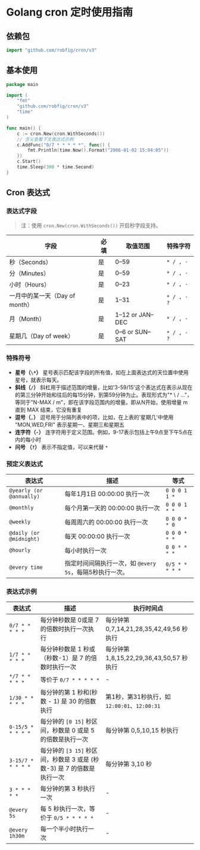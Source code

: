 # Golang cron 定时使用指南

## 依赖包

```go
import "github.com/robfig/cron/v3"
```

## 基本使用

```go
package main

import (
    "fmt"
    "github.com/robfig/cron/v3"
    "time"
)

func main() {
    c := cron.New(cron.WithSeconds())
    // 含义查看下文表达式示例
    c.AddFunc("0/7 * * * * *", func() {
        fmt.Println(time.Now().Format("2006-01-02 15:04:05"))
    })
    c.Start()
    time.Sleep(300 * time.Second)
}
```

## Cron 表达式

### 表达式字段

> 注：使用 `cron.New(cron.WithSeconds())` 开启秒字段支持。

| 字段                           | 必填 | 取值范围        | 特殊字符    |
| ------------------------------ | ---- | --------------- | ----------- |
| 秒（Seconds）                  | 是   | 0–59            | `* / , -`   |
| 分（Minutes）                  | 是   | 0–59            | `* / , -`   |
| 小时（Hours）                  | 是   | 0–23            | `* / , -`   |
| 一月中的某一天（Day of month） | 是   | 1–31            | `* / , - ?` |
| 月（Month）                    | 是   | 1–12 or JAN–DEC | `* / , -`   |
| 星期几（Day of week）          | 是   | 0–6 or SUN–SAT  | `* / , - ?` |

### 特殊符号

- **星号（`\*`）**
  星号表示匹配该字段的所有值，如在上面表达式的天位置中使用星号，就表示每天。
- **斜线（`/`）**
  斜杠用于描述范围的增量，比如'3-59/15'这个表达式在表示从现在的第三分钟开始和往后的每15分钟，到第59分钟为止。表现形式为"* \ / ..."，等同于"N-MAX / m"，即在该字段范围内的增量。即从N开始，使用增量 m 直到 MAX 结束，它没有重复
- **逗号（`,`）**
  逗号用于分隔列表中的项，比如，在上表的'星期几'中使用 "MON,WED,FRI" 表示星期一、星期三和星期五
- **连字符（`-`）**
  连字符用于定义范围。例如，9-17表示包括上午9点至下午5点在内的每小时
- **问号 （`?`）**
  表示不指定值，可以来代替 `*`

### 预定义表达式

| 表达式                   | 描述                                                    | 等式            |
| ------------------------ | ------------------------------------------------------- | --------------- |
| `@yearly (or @annually)` | 每年1月1日 00:00:00 执行一次                            | `0 0 0 1 1 *`   |
| `@monthly`               | 每个月第一天的 00:00:00 执行一次                        | `0 0 0 1 * *`   |
| `@weekly`                | 每周周六的 00:00:00 执行一次                            | `0 0 0 * * 0`   |
| `@daily (or @midnight)`  | 每天 00:00:00 执行一次                                  | `0 0 0 * * *`   |
| `@hourly`                | 每小时执行一次                                          | `0 0 * * * *`   |
| `@every time`            | 指定时间间隔执行一次，如 `@every 5s`，每隔5秒执行一次。 | `0/5 * * * * *` |

### 表达式示例

| 表达式             | 描述                                                         | 执行时间点                                   |
| ------------------ | ------------------------------------------------------------ | -------------------------------------------- |
| `0/7 * * * * *`    | 每分钟秒数是 0或是 7 的倍数时执行一次执行                    | 每分钟第 0,7,14,21,28,35,42,49,56 秒执行     |
| `1/7 * * * * *`    | 每分钟秒数是 1 秒或（秒数-1）是 7 的倍数时执行一次           | 每分钟第 1,8,15,22,29,36,43,50,57 秒执行     |
| `*/7 * * * * *`    | 等价于 `0/7 * * * * *`                                       | -                                            |
| `1/30 * * * * *`   | 每分钟的第 1 秒和(秒数 - 1) 是 30 的倍数执行                 | 第1秒，第31秒执行，如 `12:00:01`、`12:00:31` |
| `0-15/5 * * * * *` | 每分钟的 `[0 15]` 秒区间，秒数是 0 或是 5 的倍数是执行一次   | 每分钟第 0,5,10,15 秒执行                    |
| `3-15/7 * * * * *` | 每分钟的 `[3 15]` 秒区间，秒数是 3 或是 (秒数-3) 是 7 的倍数是执行一次 | 每分钟第 3,10 秒                             |
| `3 * * * * *`      | 每分钟的第 3 秒执行一次                                      | -                                            |
| `@every 5s`        | 每 5 秒执行一次，等价于 `0/5 * * * * *`                      | -                                            |
| `@every 1h30m`     | 每一个半小时执行一次                                         | -                                            |